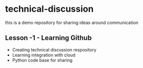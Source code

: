 # technical-discussion
this is a demo repository for sharing ideas around communication
## Lesson -1 - Learning Github

* Creating technical discussion respository
* Learning integration with cloud
* Python code base for sharing
